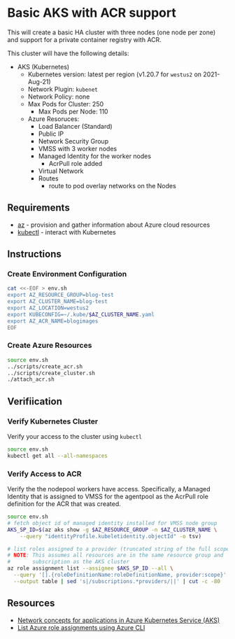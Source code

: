 # Basic AKS with ACR support

This will create a basic HA cluster with three nodes (one node per zone) and support for a private container registry with ACR.

This cluster will have the following details:

* AKS (Kubernetes)
  * Kubernetes version: latest per region (v1.20.7 for `westus2` on 2021-Aug-21)
  * Network Plugin: `kubenet`
  * Network Policy: none
  * Max Pods for Cluster: 250
    * Max Pods per Node: 110
  * Azure Resoruces:
    * Load Balancer (Standard)
    * Public IP
    * Network Security Group
    * VMSS with 3 worker nodes
    * Managed Identity for the worker nodes
      * AcrPull role added
    * Virtual Network
    * Routes
      * route to pod overlay networks on the Nodes

## Requirements

  * [az](https://docs.microsoft.com/cli/azure/install-azure-cli) - provision and gather information about Azure cloud resources
  * [kubectl](https://kubernetes.io/docs/tasks/tools/) - interact with Kubernetes

## Instructions

### Create Environment Configuration

```bash
cat <<-EOF > env.sh
export AZ_RESOURCE_GROUP=blog-test
export AZ_CLUSTER_NAME=blog-test
export AZ_LOCATION=westus2
export KUBECONFIG=~/.kube/$AZ_CLUSTER_NAME.yaml
export AZ_ACR_NAME=blogimages
EOF
```

### Create Azure Resources

```bash
source env.sh
../scripts/create_acr.sh
../scripts/create_cluster.sh
./attach_acr.sh
```

## Verifiication

### Verify Kubernetes Cluster

Verify your access to the cluster using `kubectl`

```bash
source env.sh
kubectl get all --all-namespaces
```

### Verify Access to ACR

Verify the the nodepool workers have access.  Specifically, a Managed Identity that is assigned to VMSS for the agentpool as the AcrPull role definition for the ACR that was created.

```bash
source env.sh
# fetch object id of managed identity installed for VMSS node group
AKS_SP_ID=$(az aks show -g $AZ_RESOURCE_GROUP -n $AZ_CLUSTER_NAME \
    --query "identityProfile.kubeletidentity.objectId" -o tsv)

# list roles assigned to a provider (truncated string of the full scope)
# NOTE: This assumes all resources are in the same resource group and
#       subscription as the AKS cluster
az role assignment list --assignee $AKS_SP_ID --all \
  --query '[].{roleDefinitionName:roleDefinitionName, provider:scope}' \
  --output table | sed 's|/subscriptions.*providers/||' | cut -c -80
```

## Resources

* [Network concepts for applications in Azure Kubernetes Service (AKS)](https://docs.microsoft.com/en-us/azure/aks/concepts-network)
* [List Azure role assignments using Azure CLI](https://docs.microsoft.com/en-us/azure/role-based-access-control/role-assignments-list-cli)
